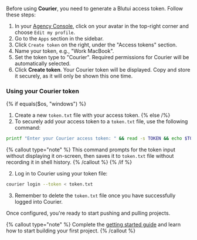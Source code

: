 Before using **Courier**, you need to generate a Blutui access token. Follow these steps:

1. In your [Agency Console](https://console.blutui.com), click on your avatar in the top-right corner and choose `Edit my profile`.
2. Go to the `Apps` section in the sidebar.
3. Click `Create token` on the right, under the "Access tokens" section.
4. Name your token, e.g., "Work MacBook".
5. Set the token type to "Courier". Required permissions for Courier will be automatically selected.
6. Click **Create token**. Your Courier token will be displayed. Copy and store it securely, as it will only be shown this one time.

### Using your Courier token

{% if equals($os, "windows") %}
1. Create a new `token.txt` file with your access token.
{% else /%}
1. To securely add your access token to a `token.txt` file, use the following command:

```bash
printf "Enter your Courier access token: " && read -s TOKEN && echo $TOKEN > token.txt
```

{% callout type="note" %}
This command prompts for the token input without displaying it on-screen, then saves it to `token.txt` file without recording it in shell history.
{% /callout %}
{% /if %}


2. Log in to Courier using your token file:

```bash
courier login --token < token.txt
```

3. Remember to delete the `token.txt` file once you have successfully logged into Courier.

Once configured, you're ready to start pushing and pulling projects.

{% callout type="note" %}
Complete the [getting started guide](/docs/courier/getting-started#linking-your-project) and learn how to start building your first project.
{% /callout %}

